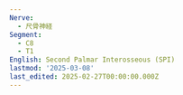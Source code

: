 ```yaml
---
Nerve:
  - 尺骨神経
Segment:
  - C8
  - T1
English: Second Palmar Interosseous (SPI)
lastmod: '2025-03-08'
last_edited: 2025-02-27T00:00:00.000Z
---
```



